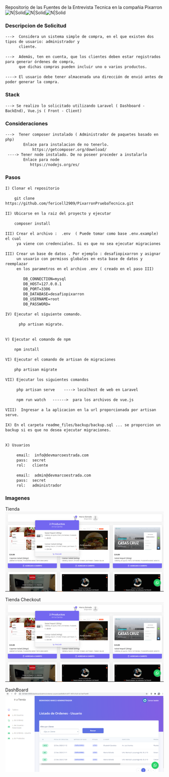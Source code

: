 Repositorio de las Fuentes de la Entrevista Tecnica en la compañia Pixarron
![N|Solid](https://www.pixarron.com/wp-content/uploads/2020/07/Pixa-logo.png)![N|Solid](https://laravel.com/assets/img/components/logo-laravel.svg)![N|Solid](https://vuejs.org/images/icons/apple-icon-57x57.png)

### Descripcion de Solicitud

    --->  Considera un sistema simple de compra, en el que existen dos tipos de usuario: administrador y
          cliente. 
          
    --->  Además, ten en cuenta, que los clientes deben estar registrados para generar órdenes de compra,
          que dichas compras pueden incluir uno o varios productos. 
    
    ----> El usuario debe tener almacenada una dirección de envió antes de poder generar la compra. 

### Stack

    ---> Se realizo lo solicitado utilizando Laravel ( Dashboard - BackEnd), Vue.js ( Front - Client)  

### Consideraciones
    --->  Tener composer instalado ( Administrador de paquetes basado en php)
            Enlace para instalacion de no tenerlo. 
                https://getcomposer.org/download/
     ----> Tener node instalado. De no poseer proceder a instalarlo
            Enlace para node
               https://nodejs.org/es/
### Pasos
 
    I) Clonar el repositorio
 
        git clone https://github.com/fericell2909/PixarronPruebaTecnica.git
        
    II) Ubicarse en la raiz del proyecto y ejecutar
        
        composer install
    
    III) Crear el archivo :  .env  ( Puede tomar como base .env.example) el cual
         ya viene con credenciales. Si es que no sea ejecutar migraciones 
        
    III) Crear un base de datos . Por ejemplo : desafiopixarron y asignar
         un usuario con permisos globales en esta base de datos y reemplazar
         en los parametros en el archivo .env ( creado en el paso III)
         
            DB_CONNECTION=mysql
            DB_HOST=127.0.0.1
            DB_PORT=3306
            DB_DATABASE=desafiopixarron
            DB_USERNAME=root
            DB_PASSWORD=
    
    IV) Ejecutar el siguiente comando.
    
          php artisan migrate.
    
        
    V) Ejecutar el comando de npm    
        
        npm install
    
    VI) Ejecutar el comando de artisan de migraciones    
        
        php artisan migrate
    
    VII) Ejecutar los siguientes comandos
      
         php artisan serve    ----> localhost de web en Laravel
         
         npm run watch   ------>  para los archivos de vue.js
         
    VIII)  Ingresar a la aplicacion en la url proporcionada por artisan serve.

    IX) En el carpeta readme_files/backup/backup.sql ... se proporcion un backup si es que no desea ejecutar migraciones.


    X) Usuarios 
        
         email:  info@devmarcoestrada.com   
         pass:  secret
         rol:   cliente

         email:  admin@devmarcoestrada.com   
         pass:  secret
         rol:   administrador
         
    

### Imagenes

Tienda
<img src="/readme_files/images/captura_tienda.PNG" alt="Tienda"/>

Tienda Checkout
<img src="/readme_files/images/captura_tienda.PNG" alt="Tienda CheckOut"/>

DashBoard
<img src="/readme_files/images/captura_dashboard_admin.PNG" alt="DashBoard"/>
